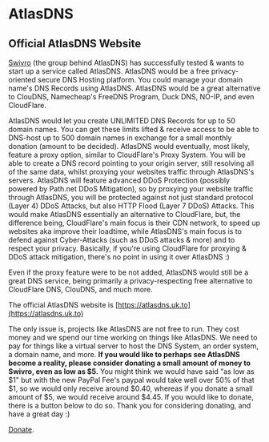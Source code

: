 # AtlasDNS
## Official AtlasDNS Website

[Swivro](https://swivro.net) (the group behind AtlasDNS) has successfully tested & wants to start up a service called AtlasDNS. AtlasDNS would be a free privacy-oriented secure DNS Hosting platform. You could manage your domain name's DNS Records using AtlasDNS. AtlasDNS would be a great alternative to ClouDNS, Namecheap's FreeDNS Program, Duck DNS, NO-IP, and even CloudFlare.

AtlasDNS would let you create UNLIMITED DNS Records for up to 50 domain names. You can get these limits lifted & receive access to be able to DNS-host up to 500 domain names in exchange for a small monthly donation (amount to be decided). AtlasDNS would eventually, most likely, feature a proxy option, similar to CloudFlare's Proxy System. You will be able to create a DNS record pointing to your origin server, still resolving all of the same data, whilst proxying your websites traffic through AtlasDNS's servers. AtlasDNS will feature advanced DDoS Protection (possibly powered by Path.net DDoS Mitigation), so by proxying your website traffic through AtlasDNS, you will be protected against not just standard protocol (Layer 4) DDoS Attacks, but also HTTP Flood (Layer 7 DDoS) Attacks. This would make AtlasDNS essentially an alternative to CloudFlare, but, the difference being, CloudFlare's main focus is their CDN network, to speed up websites aka improve their loadtime, while AtlasDNS's main focus is to defend against Cyber-Attacks (such as DDoS attacks & more) and to respect your privacy. Basically, if you're using CloudFlare for proxying & DDoS attack mitigation, there's no point in using it over AtlasDNS :)

Even if the proxy feature were to be not added, AtlasDNS would still be a great DNS service, being primarily a privacy-respecting free alternative to CloudFlare DNS, ClouDNS, and much more.

The official AtlasDNS website is [https://atlasdns.uk.to](https://atlasdns.uk.to)

The only issue is, projects like AtlasDNS are not free to run. They cost money and we spend our time working on things like AtlasDNS. We need to pay for things like a virtual server to host the DNS System, an order system, a domain name, and more. **If you would like to perhaps see AtlasDNS become a reality, please consider donating a small amount of money to Swivro, even as low as $5\.** You might think we would have said "as low as $1" but with the new PayPal Fee's paypal would take well over 50% of that $1, so we would only receive around $0.40, whereas if you donate a small amount of $5, we would receive around $4.45\. If you would like to donate, there is a button below to do so. Thank you for considering donating, and have a great day :)

[Donate](https://www.paypal.com/donate?hosted_button_id=MBSGS9FFWADWJ).
